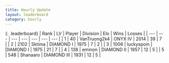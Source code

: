 ```yaml
---
title: Hourly Update
layout: leaderboard
category: hourly
---
```


{: .leaderboard}
| Rank | LV | Player | Division | Elo | Wins | Losses |
| --- | --- | --- | --- | --- | --- | --- |
| <span data-change="0">1</span> | 40 | <span title="ID: 621410">VanTruong2k4</span> | ONYX IV | <span data-change="0">2014</span> | <span data-change="0">39</span> | <span data-change="0">7</span> |
| <span data-change="0">2</span> | 2102 | <span title="ID: 353063">Sktima</span> | DIAMOND I | <span data-change="0">1975</span> | <span data-change="0">7</span> | <span data-change="0">2</span> |
| <span data-change="0">3</span> | 1006 | <span title="ID: 512212">luckyspoin</span> | DIAMOND I | <span data-change="0">1975</span> | <span data-change="0">21</span> | <span data-change="0">7</span> |
| <span data-change="0">4</span> | 138 | <span title="ID: 282716">eminon</span> | DIAMOND II | <span data-change="0">1957</span> | <span data-change="0">12</span> | <span data-change="0">5</span> |
| <span data-change="0">5</span> | 548 | <span title="ID: 152948">Shanaaro</span> | DIAMOND III | <span data-change="0">1931</span> | <span data-change="0">12</span> | <span data-change="0">5</span> |